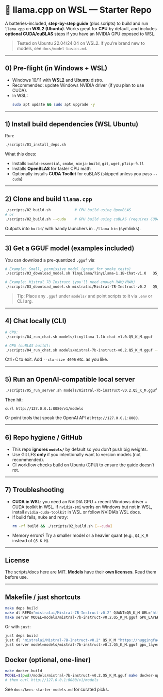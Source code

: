 # 🦙 llama.cpp on WSL — Starter Repo

A batteries-included, **step-by-step guide** (plus scripts) to build and run `llama.cpp` on **WSL2 (Ubuntu)**.
Works great for **CPU** by default, and includes **optional CUDA/cuBLAS** steps if you have an NVIDIA GPU exposed to WSL.

> Tested on Ubuntu 22.04/24.04 on WSL2. If you're brand new to models, see `docs/model-basics.md`.

---

## 0) Pre-flight (in Windows + WSL)

- Windows 10/11 with **WSL2** and **Ubuntu** distro.
- Recommended: update Windows NVIDIA driver (if you plan to use CUDA).
- In WSL:
  ```bash
  sudo apt update && sudo apt upgrade -y
  ```

---

## 1) Install build dependencies (WSL Ubuntu)

Run:

```bash
./scripts/01_install_deps.sh
```

What this does:
- Installs `build-essential`, `cmake`, `ninja-build`, `git`, `wget`, `p7zip-full`
- Installs **OpenBLAS** for faster CPU math
- Optionally installs **CUDA Toolkit** for cuBLAS (skipped unless you pass `--cuda`)

---

## 2) Clone and build `llama.cpp`

```bash
./scripts/02_build.sh           # CPU build using OpenBLAS
# or
./scripts/02_build.sh --cuda    # GPU build using cuBLAS (requires CUDA on WSL)
```

Outputs into `build/` with handy launchers in `./llama-bin` (symlinks).

---

## 3) Get a GGUF model (examples included)

You can download a pre-quantized `.gguf` via:

```bash
# Example: Small, permissive model (great for smoke tests)
./scripts/03_download_model.sh TinyLlama/TinyLlama-1.1B-Chat-v1.0   Q5_K_M https://huggingface.co/TheBloke/TinyLlama-1.1B-Chat-v1.0-GGUF/resolve/main/tinyllama-1.1b-chat-v1.0.Q5_K_M.gguf

# Example: Mistral 7B Instruct (you'll need enough RAM/VRAM)
./scripts/03_download_model.sh mistralai/Mistral-7B-Instruct-v0.2   Q5_K_M https://huggingface.co/TheBloke/Mistral-7B-Instruct-v0.2-GGUF/resolve/main/mistral-7b-instruct-v0.2.Q5_K_M.gguf
```

> Tip: Place any `.gguf` under `models/` and point scripts to it via `.env` or CLI arg.

---

## 4) Chat locally (CLI)

```bash
# CPU:
./scripts/04_run_chat.sh models/tinyllama-1.1b-chat-v1.0.Q5_K_M.gguf

# GPU (cuBLAS build):
./scripts/04_run_chat.sh models/mistral-7b-instruct-v0.2.Q5_K_M.gguf --gpu-layers 35
```

Ctrl+C to exit. Add `--ctx-size 4096` etc. as you like.

---

## 5) Run an OpenAI-compatible local server

```bash
./scripts/05_run_server.sh models/mistral-7b-instruct-v0.2.Q5_K_M.gguf --gpu-layers 35
```

Then hit:
```
curl http://127.0.0.1:8080/v1/models
```
Or point tools that speak the OpenAI API at `http://127.0.0.1:8080`.

---

## 6) Repo hygiene / GitHub

- This repo **ignores `models/`** by default so you don’t push big weights.
- Use Git LFS **only** if you intentionally want to version models (not recommended).
- CI workflow checks build on Ubuntu (CPU) to ensure the guide doesn’t rot.

---

## 7) Troubleshooting

- **CUDA in WSL**: you need an NVIDIA GPU + recent Windows driver + CUDA toolkit in WSL. If `nvidia-smi` works on Windows but not in WSL, install `nvidia-cuda-toolkit` in WSL or follow NVIDIA’s WSL docs.
- If build fails, nuke and retry:
  ```bash
  rm -rf build && ./scripts/02_build.sh [--cuda]
  ```
- Memory errors? Try a smaller model or a heavier quant (e.g., `Q4_K_M` instead of `Q5_K_M`).

---

## License

The scripts/docs here are MIT. **Models** have their **own licenses**. Read them before use.

---

## Makefile / just shortcuts

```bash
make deps build
make dl REPO="mistralai/Mistral-7B-Instruct-v0.2" QUANT=Q5_K_M URL="https://huggingface.co/TheBloke/Mistral-7B-Instruct-v0.2-GGUF/resolve/main/mistral-7b-instruct-v0.2.Q5_K_M.gguf"
make server MODEL=models/mistral-7b-instruct-v0.2.Q5_K_M.gguf GPU_LAYERS=35
```

Or with `just`:
```bash
just deps build
just dl "mistralai/Mistral-7B-Instruct-v0.2" Q5_K_M "https://huggingface.co/TheBloke/Mistral-7B-Instruct-v0.2-GGUF/resolve/main/mistral-7b-instruct-v0.2.Q5_K_M.gguf"
just server model=models/mistral-7b-instruct-v0.2.Q5_K_M.gguf gpu_layers=35
```

## Docker (optional, one-liner)

```bash
make docker-build
MODEL=$(pwd)/models/mistral-7b-instruct-v0.2.Q5_K_M.gguf make docker-up
# then curl http://127.0.0.1:8080/v1/models
```

See `docs/kens-starter-models.md` for curated picks.